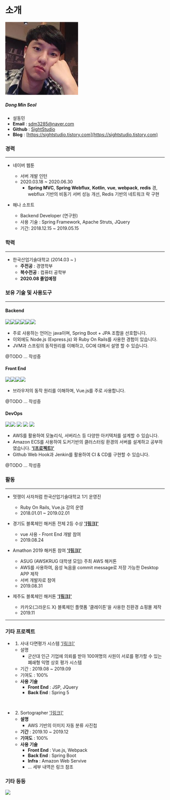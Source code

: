 # 소개
![sight](./asset/img/my-img.jpg)

##### Dong Min Seol

+ 설동민
+ **Email** : sdm3285@naver.com
+ **Github** : [SightStudio](https://github.com/SightStudio)
+ **Blog** : [https://sightstudio.tistory.com](https://sightstudio.tistory.com)

### 경력
----
+ 네이버 웹툰
  + 서버 개발 인턴
  + 2020.03.18 ~ 2020.06.30
    + **Spring MVC**, **Spring Webflux**, **Kotlin**, **vue**, **webpack**, **redis** 경,  
    webflux 기반의 비동기 서버 성능 개선, Redis 기반의 네트워크 락 구현
  
+ 해나 소프트
  + Backend Developer (연구원)
  + 사용 기술 : Spring Framework, Apache Struts, JQuery
  + 기간: 2018.12.15 ~ 2019.05.15

### 학력
----
+ 한국산업기술대학교 (2014.03 ~ )
  + **주전공** : 경영학부
  + **복수전공** : 컴퓨터 공학부 
  + **2020.08 졸업예정**

### 보유 기술 및 사용도구
----
#### Backend
<img src="https://img.icons8.com/color/48/000000/java-coffee-cup-logo.png"><img src="https://img.icons8.com/color/48/000000/spring-logo.png"><img src="https://img.icons8.com/windows/32/000000/node-js.png"><img src="https://img.icons8.com/color/48/000000/ruby-programming-language.png"><img src="https://img.icons8.com/ios-filled/50/000000/mysql-logo.png"><img src="https://img.icons8.com/color/48/000000/oracle-logo.png">

+ 주로 사용하는 언어는 java이며, Spring Boot + JPA 조합을 선호합니다.
+ 이외에도 Node.js (Express.js) 와 Ruby On Rails를 사용한 경험이 있습니다.
+ JVM과 스프링의 동작원리를 이해하고, GC에 대해서 설명 할 수 있습니다. 

@TODO ... 작성중 

#### Front End
<img src="https://img.icons8.com/color/48/000000/vue-js.png"><img src="https://img.icons8.com/color/48/000000/sass.png"><img src="https://img.icons8.com/color/48/000000/html-5.png"><img src="https://img.icons8.com/color/48/000000/css3.png">

+ 브라우저의 동작 원리를 이해하며, Vue.js를 주로 사용합니다.

@TODO ... 작성중

#### DevOps
<img src="https://img.icons8.com/dusk/48/000000/docker.png"/><img src="https://img.icons8.com/color/48/000000/jenkins.png"/>
<img src="https://img.icons8.com/color/48/000000/amazon-web-services.png"/>
<img src="https://img.icons8.com/color/48/000000/centos.png"/>
<img src="https://img.icons8.com/color/48/000000/ubuntu--v1.png"/>  

+ AWS를 활용하여 모놀리식, 서버리스 등 다양한 아키텍처를 설계할 수 있습니다.
+ Amazon ECS를 사용하여 도커기반의 클러스터링 환경의 서버를 설계하고 공부하였습니다. **['[프로젝트]'](https://github.com/SightStudio/Sortographer)**
+ Github Web Hook과 Jenkin를 활용하여 CI & CD를 구현할 수 있습니다.

@TODO ... 작성중

### 활동
----
+ 멋쟁이 사자처럼 한국산업기술대학교 1기 운영진
  + Ruby On Rails, Vue.js 강의 운영
  + 2018.01.01 ~ 2019.02.01

+ 경기도 블록체인 해커톤 전체 2등 수상 **['[링크]'](https://github.com/SightStudio/block-chain-coffee)**
  + vue 사용 - Front End 개발 참여
  + 2019.08.24

+ Amathon 2019 해커톤 참여 **['[링크]'](https://www.rocketpunch.com/@sdm3285)**
  +  ASUG (AWSKRUG 대학생 모임) 주최 AWS 해커톤
  +  AWS를 사용하여, 음성 녹음을 commit message로 저장 가능한 Desktop APP 제작
  +  서버 개발자로 참여
  +  2019.08.31

+ 제주도 블록체인 해커톤 **['[링크]'](http://jjbw.io)**
  + 카카오(그라운드 X) 블록체인 플랫폼 '클레이튼'을 사용한 친환경 쇼핑몰 제작
  + 2019.11
 

----
### 기타 프로젝트
+ 1. 사내 다면평가 시스템 ['[링크]'](https://github.com/SightStudio/Survey)  
  + 설명
    + 군산대 인근 기업에 의뢰를 받아 100여명의 사원이 서로를 평가할 수 있는 폐쇄형 익명 상호 평가 시스템
  + 기간 : 2019.08 ~ 2019.09
  + 기여도 : 100%
  + **사용 기술**
    + **Front End** : JSP, JQuery
    + **Back End**  : Spring 5  

<br>

+ 2. Sortographer ['[링크]'](https://github.com/SightStudio/Sortographer)
  + **설명**
    + AWS 기반의 이미지 자동 분류 사진첩
  + **기간** : 2019.10 ~ 2019.12
  + **기여도** : 100%
  + **사용 기술**
    + **Front End** : Vue.js, Webpack
    + **Back End**  : Spring Boot
    + **Infra**     : Amazon Web Servive
    + ... 세부 내역은 링크 참조



### 기타 등등  
<img width = "200px" src = "https://user-images.githubusercontent.com/50672087/86369256-1fff0600-bcb9-11ea-93ad-6c38845fc519.jpeg">
